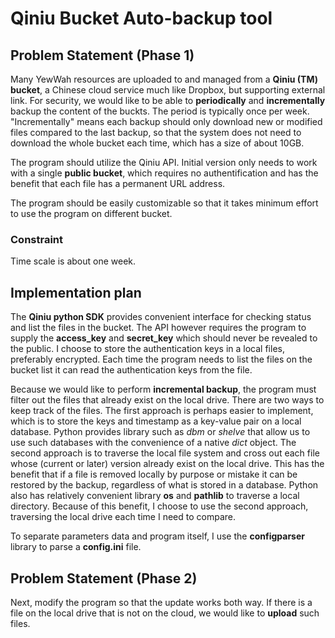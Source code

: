# Qiniu Bucket Auto-backup tool

## Problem Statement (Phase 1)

Many YewWah resources are uploaded to and managed from a **Qiniu (TM) bucket**, a Chinese cloud service much like Dropbox, but supporting external link. For security, we would like to be able to **periodically** and **incrementally** backup the content of the buckts. The period is typically once per week. "Incrementally" means each backup should only download new or modified files compared to the last backup, so that the system does not need to download the whole bucket each time, which has a size of about 10GB.

The program should utilize the Qiniu API. Initial version only needs to work with a single **public bucket**, which requires no authentification and has the benefit that each file has a permanent URL address.

The program should be easily customizable so that it takes minimum effort to use the program on different bucket.

### Constraint

Time scale is about one week.

## Implementation plan

The **Qiniu python SDK** provides convenient interface for checking status and list the files in the bucket. The API however requires the program to supply the **access_key** and **secret_key** which should never be revealed to the public. I choose to store the authentication keys in a local files, preferably encrypted. Each time the program needs to list the files on the bucket list it can read the authentication keys from the file.

Because we would like to perform **incremental backup**, the program must filter out the files that already exist on the local drive. There are two ways to keep track of the files. The first approach is perhaps easier to implement, which is to store the keys and timestamp as a key-value pair on a local database. Python provides library such as *dbm* or *shelve* that allow us to use such databases with the convenience of a native *dict* object. The second approach is to traverse the local file system and cross out each file whose (current or later) version already exist on the local drive. This has the benefit that if a file is removed locally by purpose or mistake it can be restored by the backup, regardless of what is stored in a database. Python also has relatively convenient library **os** and **pathlib** to traverse a local directory. Because of this benefit, I choose to use the second approach, traversing the local drive each time I need to compare.

To separate parameters data and program itself, I use the **configparser** library to parse a **config.ini** file.

## Problem Statement (Phase 2)

Next, modify the program so that the update works both way. If there is a file on the local drive that is not on the cloud, we would like to **upload** such files.